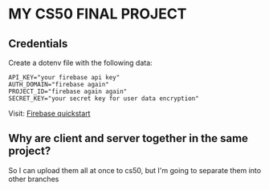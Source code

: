 # MY CS50 FINAL PROJECT
## Credentials
Create a dotenv file with the following data:

```
API_KEY="your firebase api key"
AUTH_DOMAIN="firebase again"
PROJECT_ID="firebase again again"
SECRET_KEY="your secret key for user data encryption"
```

Visit: <a href="https://firebase.google.com/docs/firestore/quickstart">Firebase quickstart</a>

## Why are client and server together in the same project?
So I can upload them all at once to cs50, but I'm going to separate them into other branches